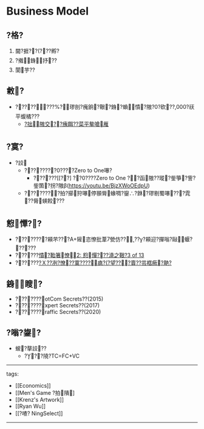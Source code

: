 ﻿---
layout: default
---

# Business Model

## ?格?
1. 閫?捱??(???孵?
2. ?撠銵抒??
3. 閬芋??

## 敹?
* ????????%?璆剖?瘣餉?鞎?銵?蝜憒?隞?0?砍??,000?祆平蝮橘???
  * [?拙隞交??瘣餌??菜平摰嗆雁](https://youtu.be/5yVMIIhRWWA)

## ?寞?
* ?詨
  * ????????0????Zero to One嚗?
    * ??????[[??] ??0????Zero to One ??函隞??瑽?鈭箏?訾?鈭箇?拐?隞β(https://youtu.be/BjzXWoOEdpU)
  * ????????拍?擳狩嚗停頨脣蝝啁?鋆∴?銝?璆剔蜀嚗???雿??脣蝧餃???

## 憌憚??
  * ????????頛芣???A+隡恣憭批葦7甇仿?????頛迎?撣嗡?敺蝘??????
  * ??????[憒?鞈箸憭2: 憌憚???澆之鞎?3 of 13](https://youtu.be/ldD2ws_hIVQ)
  * ??????[?Ｘ??冽?憭??寞????瘜?(?望???賣??芸楛瘚?靘?](https://youtu.be/y7dc5z1RCLk)

## 銵瞍?
* ???????otCom Secrets??(2015)
* ???????xpert Secrets??(2017)
* ???????raffic Secrets??(2020)

## ?嗡?鋆?
  * 蝬?摮詨??
    * ???隢?TC=FC+VC


---
tags:
  - [[Economics]]
  - [[Men's Game ?拍隤]
  - [[Krenz's Artwork]]
  - [[Ryan Wu]]
  - [[?喳? NingSelect]]
  
---

